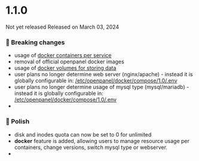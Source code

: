 # 1.1.0

Not yet released
Released on March 03, 2024

### 🚀 Breaking changes
- usage of [docker containers per service](https://github.com/stefanpejcic/openpanel-configuration/blob/75aee2e5df9fcc3d1838343ef1161e86c97db93d/docker/compose/1.0/docker-compose.yml)
- removal of official openpanel docker images
- usage of [docker volumes for storing data](https://github.com/stefanpejcic/openpanel-configuration/blob/75aee2e5df9fcc3d1838343ef1161e86c97db93d/docker/compose/1.0/docker-compose.yml#L629)
- user plans no longer determine web server (nginx/apache) - instead it is globally configurable in: [/etc/openpanel/docker/compose/1.0/.env](https://github.com/stefanpejcic/openpanel-configuration/blob/75aee2e5df9fcc3d1838343ef1161e86c97db93d/docker/compose/1.0/.env#L10)
- user plans no longer determine usage of mysql type (mysql/mariadb) - instead it is globally configurable in: [/etc/openpanel/docker/compose/1.0/.env](https://github.com/stefanpejcic/openpanel-configuration/blob/75aee2e5df9fcc3d1838343ef1161e86c97db93d/docker/compose/1.0/.env#L10)
- 

### 💅 Polish
- disk and inodes quota can now be set to 0 for unlimited
- **docker** feature is added, allowing users to manage resource usage per containers, change versions, switch mysql type or webserver.
- 
